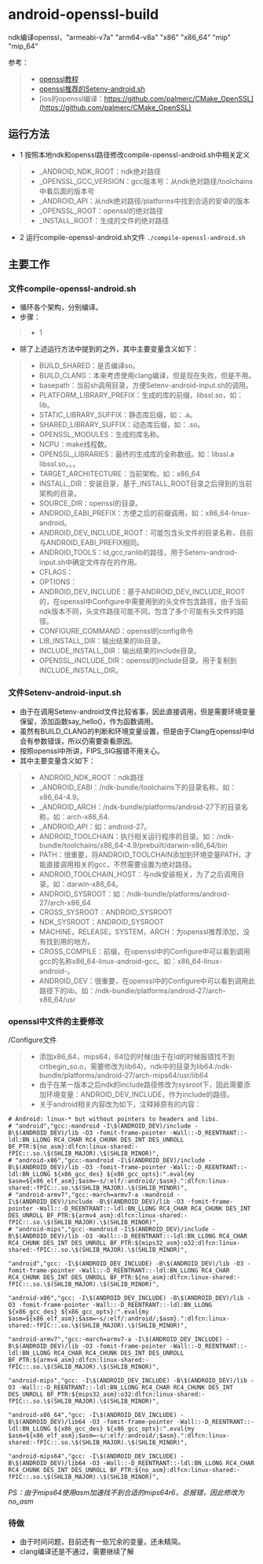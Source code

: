 # android-openssl-build
ndk编译openssl，"armeabi-v7a" "arm64-v8a" "x86" "x86_64" "mip" "mip_64"

参考：
>* [openssl教程](https://wiki.openssl.org/index.php/Android)
>* [openssl推荐的Setenv-android.sh](https://wiki.openssl.org/images/7/70/Setenv-android.sh)
>* [ios的openssl编译：https://github.com/palmerc/CMake_OpenSSL](https://github.com/palmerc/CMake_OpenSSL)

## 运行方法
* 1 按照本地ndk和openssl路径修改compile-openssl-android.sh中相关定义
>* _ANDROID_NDK_ROOT：ndk绝对路径
>* _OPENSSL_GCC_VERSION：gcc版本号：从ndk绝对路径/toolchains中看后面的版本号
>* _ANDROID_API：从ndk绝对路径/platforms中找到合适的安卓的版本
>* _OPENSSL_ROOT：openssl的绝对路径
>* _INSTALL_ROOT：生成的文件的绝对路径
* 2 运行compile-openssl-android.sh文件
`./compile-openssl-android.sh`

## 主要工作
### 文件compile-openssl-android.sh
* 循环各个架构，分别编译。
* 步骤：
>* 1 
* 除了上述运行方法中提到的之外，其中主要变量含义如下：
>* BUILD_SHARED：是否编译so。
>* BUILD_CLANG：本来考虑使用clang编译，但是现在失败，但是不用。
>* basepath：当前sh调用目录，方便Setenv-android-input.sh的调用。
>* PLATFORM_LIBRARY_PREFIX：生成的库的前缀，libssl.so，如：lib。
>* STATIC_LIBRARY_SUFFIX：静态库后缀，如：.a。
>* SHARED_LIBRARY_SUFFIX：动态库后缀，如：.so。
>* OPENSSL_MODULES：生成的库名称。
>* NCPU：make线程数。
>* OPENSSL_LIBRARIES：最终的生成库的全称数组。如：libssl.a libssl.so。。。
>* TARGET_ARCHITECTURE：当前架构，如：x86_64
>* INSTALL_DIR：安装目录，基于_INSTALL_ROOT目录之后得到的当前架构的目录。
>* SOURCE_DIR：openssl的目录。
>* ANDROID_EABI_PREFIX：方便之后的前缀调用，如：x86_64-linux-android。
>* ANDROID_DEV_INCLUDE_ROOT：可能包含头文件的目录名称，目前与ANDROID_EABI_PREFIX相同。
>* ANDROID_TOOLS：ld,gcc,ranlib的路径，用于Setenv-android-input.sh中确定文件存在的作用。
>* CFLAGS：
>* OPTIONS：
>* ANDROID_DEV_INCLUDE：基于ANDROID_DEV_INCLUDE_ROOT的，在openssl中Configure中需要用到的头文件包含路径，由于当前ndk版本不同，头文件路径可能不同，包含了多个可能有头文件的路径。
>* CONFIGURE_COMMAND：openssl的config命令
>* LIB_INSTALL_DIR：输出结果的lib目录。
>* INCLUDE_INSTALL_DIR：输出结果的include目录。
>* OPENSSL_INCLUDE_DIR：openssl的include目录。用于复制到INCLUDE_INSTALL_DIR。

### 文件Setenv-android-input.sh
* 由于在调用Setenv-android文件比较省事，因此直接调用，但是需要环境变量保留，添加函数say_hello()，作为函数调用。
* 虽然有BUILD_CLANG的判断和环境变量设置，但是由于Clang在openssl中ld会有参数错误，所以仍需要查看原因。
* 按照openssl中所讲，FIPS_SIG报错不用关心。
* 其中主要变量含义如下：
>* ANDROID_NDK_ROOT：ndk路径
>* _ANDROID_EABI：/ndk-bundle/toolchains下的目录名称，如：x86_64-4.9。
>* _ANDROID_ARCH：/ndk-bundle/platforms/android-27下的目录名称，如：arch-x86_64.
>* _ANDROID_API：如：android-27。
>* ANDROID_TOOLCHAIN：执行相关运行程序的目录。如：/ndk-bundle/toolchains/x86_64-4.9/prebuilt/darwin-x86_64/bin
>* PATH：很重要，将ANDROID_TOOLCHAIN添加到环境变量PATH，才能直接调用相关的gcc，不然需要设置为绝对路径。
>* ANDROID_TOOLCHAIN_HOST：与ndk安装相关，为了之后调用目录。如：darwin-x86_64。
>* ANDROID_SYSROOT：如：/ndk-bundle/platforms/android-27/arch-x86_64
>* CROSS_SYSROOT：ANDROID_SYSROOT
>* NDK_SYSROOT：ANDROID_SYSROOT
>* MACHINE，RELEASE，SYSTEM，ARCH：为openssl推荐添加，没有找到用的地方。
>* CROSS_COMPILE：前缀，在openssl中的Configure中可以看到调用gcc的名称x86_64-linux-android-gcc。如：x86_64-linux-android-。
>* ANDROID_DEV：很重要，在openssl中的Configure中可以看到调用此路径下的lib。如：/ndk-bundle/platforms/android-27/arch-x86_64/usr

### openssl中文件的主要修改
/Configure文件
>* 添加x86_64，mips64，64位的时候(由于在ld的时候报错找不到crtbegin_so.o，需要修改为lib64)，ndk中的目录为lib64:/ndk-bundle/platforms/android-27/arch-mips64/usr/lib64
>* 由于在某一版本之后ndk的include路径修改为sysroot下，因此需要添加环境变量：ANDROID_DEV_INCLUDE，作为include的路径。
>* 关于android相关内容改为如下，注释掉原有的内容：
```
# Android: linux-* but without pointers to headers and libs.
# "android","gcc:-mandroid -I\$(ANDROID_DEV)/include -B\$(ANDROID_DEV)/lib -O3 -fomit-frame-pointer -Wall::-D_REENTRANT::-ldl:BN_LLONG RC4_CHAR RC4_CHUNK DES_INT DES_UNROLL BF_PTR:${no_asm}:dlfcn:linux-shared:-fPIC::.so.\$(SHLIB_MAJOR).\$(SHLIB_MINOR)",
# "android-x86","gcc:-mandroid -I\$(ANDROID_DEV)/include -B\$(ANDROID_DEV)/lib -O3 -fomit-frame-pointer -Wall::-D_REENTRANT::-ldl:BN_LLONG ${x86_gcc_des} ${x86_gcc_opts}:".eval{my $asm=${x86_elf_asm};$asm=~s/:elf/:android/;$asm}.":dlfcn:linux-shared:-fPIC::.so.\$(SHLIB_MAJOR).\$(SHLIB_MINOR)",
# "android-armv7","gcc:-march=armv7-a -mandroid -I\$(ANDROID_DEV)/include -B\$(ANDROID_DEV)/lib -O3 -fomit-frame-pointer -Wall::-D_REENTRANT::-ldl:BN_LLONG RC4_CHAR RC4_CHUNK DES_INT DES_UNROLL BF_PTR:${armv4_asm}:dlfcn:linux-shared:-fPIC::.so.\$(SHLIB_MAJOR).\$(SHLIB_MINOR)",
# "android-mips","gcc:-mandroid -I\$(ANDROID_DEV)/include -B\$(ANDROID_DEV)/lib -O3 -Wall::-D_REENTRANT::-ldl:BN_LLONG RC4_CHAR RC4_CHUNK DES_INT DES_UNROLL BF_PTR:${mips32_asm}:o32:dlfcn:linux-shared:-fPIC::.so.\$(SHLIB_MAJOR).\$(SHLIB_MINOR)",

"android","gcc: -I\$(ANDROID_DEV_INCLUDE) -B\$(ANDROID_DEV)/lib -O3 -fomit-frame-pointer -Wall::-D_REENTRANT::-ldl:BN_LLONG RC4_CHAR RC4_CHUNK DES_INT DES_UNROLL BF_PTR:${no_asm}:dlfcn:linux-shared:-fPIC::.so.\$(SHLIB_MAJOR).\$(SHLIB_MINOR)",

"android-x86","gcc: -I\$(ANDROID_DEV_INCLUDE) -B\$(ANDROID_DEV)/lib -O3 -fomit-frame-pointer -Wall::-D_REENTRANT::-ldl:BN_LLONG ${x86_gcc_des} ${x86_gcc_opts}:".eval{my $asm=${x86_elf_asm};$asm=~s/:elf/:android/;$asm}.":dlfcn:linux-shared:-fPIC::.so.\$(SHLIB_MAJOR).\$(SHLIB_MINOR)",

"android-armv7","gcc:-march=armv7-a -I\$(ANDROID_DEV_INCLUDE) -B\$(ANDROID_DEV)/lib -O3 -fomit-frame-pointer -Wall::-D_REENTRANT::-ldl:BN_LLONG RC4_CHAR RC4_CHUNK DES_INT DES_UNROLL BF_PTR:${armv4_asm}:dlfcn:linux-shared:-fPIC::.so.\$(SHLIB_MAJOR).\$(SHLIB_MINOR)",

"android-mips","gcc: -I\$(ANDROID_DEV_INCLUDE) -B\$(ANDROID_DEV)/lib -O3 -Wall::-D_REENTRANT::-ldl:BN_LLONG RC4_CHAR RC4_CHUNK DES_INT DES_UNROLL BF_PTR:${mips32_asm}:o32:dlfcn:linux-shared:-fPIC::.so.\$(SHLIB_MAJOR).\$(SHLIB_MINOR)",

"android-x86_64","gcc: -I\$(ANDROID_DEV_INCLUDE) -B\$(ANDROID_DEV)/lib64 -O3 -fomit-frame-pointer -Wall::-D_REENTRANT::-ldl:BN_LLONG ${x86_gcc_des} ${x86_gcc_opts}:".eval{my $asm=${x86_elf_asm};$asm=~s/:elf/:android/;$asm}.":dlfcn:linux-shared:-fPIC::.so.\$(SHLIB_MAJOR).\$(SHLIB_MINOR)",

"android-mips64","gcc: -I\$(ANDROID_DEV_INCLUDE) -B\$(ANDROID_DEV)/lib64 -O3 -Wall::-D_REENTRANT::-ldl:BN_LLONG RC4_CHAR RC4_CHUNK DES_INT DES_UNROLL BF_PTR:${no_asm}:dlfcn:linux-shared:-fPIC::.so.\$(SHLIB_MAJOR).\$(SHLIB_MINOR)",
```

*PS：由于mips64使用asm加速找不到合适的mips64r6，总报错，因此修改为no_asm*

### 待做
* 由于时间问题，目前还有一些冗余的变量，还未精简。
* clang编译还是不通过，需要继续了解


